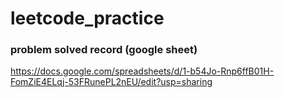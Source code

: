 # leetcode_practice

### problem solved record (google sheet)
https://docs.google.com/spreadsheets/d/1-b54Jo-Rnp6ffB01H-FomZiE4ELqj-53FRunePL2nEU/edit?usp=sharing
